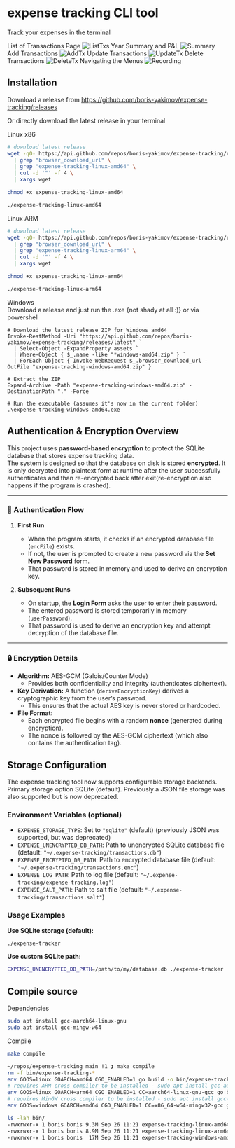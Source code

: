 # expense tracking CLI tool
Track your expenses in the terminal

List of Transactions Page
![ListTxs](assets/visualize-transactions-page.png)
Year Summary and P&L
![Summary](assets/year-overview.png)
Add Transactions
![AddTx](assets/add-transactions.png)
Update Transactions
![UpdateTx](assets/update-transactions.png)
Delete Transactions
![DeleteTx](assets/delete-transactions.png)
Navigating the Menus
![Recording](assets/tui-recording.gif)

## Installation 

Download a release from https://github.com/boris-yakimov/expense-tracking/releases  

Or directly download the latest release in your terminal  

Linux x86  
```sh
# download latest release
wget -qO- https://api.github.com/repos/boris-yakimov/expense-tracking/releases/latest \
  | grep "browser_download_url" \
  | grep "expense-tracking-linux-amd64" \
  | cut -d '"' -f 4 \
  | xargs wget

chmod +x expense-tracking-linux-amd64 

./expense-tracking-linux-amd64
```

Linux ARM  
```sh
# download latest release
wget -qO- https://api.github.com/repos/boris-yakimov/expense-tracking/releases/latest \
  | grep "browser_download_url" \
  | grep "expense-tracking-linux-arm64" \
  | cut -d '"' -f 4 \
  | xargs wget

chmod +x expense-tracking-linux-arm64 

./expense-tracking-linux-arm64
```

Windows  
Download a release and just run the .exe {not shady at all :)}
or via powershell  
```posh
# Download the latest release ZIP for Windows amd64
Invoke-RestMethod -Uri "https://api.github.com/repos/boris-yakimov/expense-tracking/releases/latest" `
  | Select-Object -ExpandProperty assets `
  | Where-Object { $_.name -like "*windows-amd64.zip" } `
  | ForEach-Object { Invoke-WebRequest $_.browser_download_url -OutFile "expense-tracking-windows-amd64.zip" }

# Extract the ZIP
Expand-Archive -Path "expense-tracking-windows-amd64.zip" -DestinationPath "." -Force

# Run the executable (assumes it's now in the current folder)
.\expense-tracking-windows-amd64.exe
```


## Authentication & Encryption Overview

This project uses **password-based encryption** to protect the SQLite database that stores expense tracking data.  
The system is designed so that the database on disk is stored **encrypted**. It is only decrypted into plaintext form at runtime after the user successfully authenticates and than re-encrypted back after exit(re-encryption also happens if the program is crashed).

---

### 🔑 Authentication Flow

1. **First Run**
   - When the program starts, it checks if an encrypted database file (`encFile`) exists.
   - If not, the user is prompted to create a new password via the **Set New Password** form.
   - That password is stored in memory and used to derive an encryption key.

2. **Subsequent Runs**
   - On startup, the **Login Form** asks the user to enter their password.
   - The entered password is stored temporarily in memory (`userPassword`).
   - That password is used to derive an encryption key and attempt decryption of the database file.

---

### 🔒 Encryption Details

- **Algorithm:** AES-GCM (Galois/Counter Mode)
  - Provides both confidentiality and integrity (authenticates ciphertext).
- **Key Derivation:** A function (`deriveEncryptionKey`) derives a cryptographic key from the user’s password.  
  - This ensures that the actual AES key is never stored or hardcoded.
- **File Format:**
  - Each encrypted file begins with a random **nonce** (generated during encryption).
  - The nonce is followed by the AES-GCM ciphertext (which also contains the authentication tag).

## Storage Configuration

The expense tracking tool now supports configurable storage backends. Primary storage option SQLite (default). Previously a JSON file storage was also supported but is now deprecated.

### Environment Variables (optional)

- `EXPENSE_STORAGE_TYPE`: Set to `"sqlite"` (default) (previously JSON was supported, but was deprecated)
- `EXPENSE_UNENCRYPTED_DB_PATH`: Path to unencrypted SQLite database file (default: `"~/.expense-tracking/transactions.db"`)
- `EXPENSE_ENCRYPTED_DB_PATH`: Path to encrypted database file (default: `"~/.expense-tracking/transactions.enc"`)
- `EXPENSE_LOG_PATH`: Path to log file (default: `"~/.expense-tracking/expense-tracking.log"`)
- `EXPENSE_SALT_PATH`: Path to salt file (default: `"~/.expense-tracking/transactions.salt"`)

### Usage Examples

**Use SQLite storage (default):**
```bash
./expense-tracker
```

**Use custom SQLite path:**
```bash
EXPENSE_UNENCRYPTED_DB_PATH=/path/to/my/database.db ./expense-tracker
```


## Compile source

Dependencies
```sh
sudo apt install gcc-aarch64-linux-gnu
sudo apt install gcc-mingw-w64
```

Compile
```sh
make compile

~/repos/expense-tracking main !1 ❯ make compile
rm -f bin/expense-tracking-*
env GOOS=linux GOARCH=amd64 CGO_ENABLED=1 go build -o bin/expense-tracking-linux-amd64 .
# requires ARM cross compiler to be installed - sudo apt install gcc-aarch64-linux-gnu
env GOOS=linux GOARCH=arm64 CGO_ENABLED=1 CC=aarch64-linux-gnu-gcc go build -o bin/expense-tracking-linux-arm64 .
# requires MinGW cross compiler to be installed - sudo apt install gcc-mingw-w64
env GOOS=windows GOARCH=amd64 CGO_ENABLED=1 CC=x86_64-w64-mingw32-gcc go build -o bin/expense-tracking-windows-amd64.exe .

ls -lah bin/
-rwxrwxr-x 1 boris boris 9.3M Sep 26 11:21 expense-tracking-linux-amd64
-rwxrwxr-x 1 boris boris 8.9M Sep 26 11:21 expense-tracking-linux-arm64
-rwxrwxr-x 1 boris boris  17M Sep 26 11:21 expense-tracking-windows-amd64.exe
```

